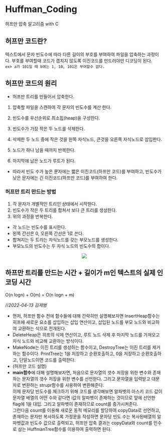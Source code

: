 # Huffman_Coding

허프만 압축 알고리즘 with C

## 허프만 코드란?

텍스트에서 문자 빈도수에 따라 다른 길이의 부호를 부여하여 파일을 압축하는 과정이다.
부호를 부여할때 코드가 겹치지 않도록 이진코드를 만드러야만 디코딩이 된다.  
`ex> a가 101일 때 b에는 1, 10, 101은 부여할수 없다.`

## 허프만 코드의 원리

- 허프만 트리를 만들어서 압축한다.

1. 압축할 파일을 스캔하여 각 문자의 빈도수를 계산 한다.
2. 빈도수를 우선순위로 최소힙(heap)을 구성한다.

3. 빈도수가 가장 작은 두 노드를 삭제한다.
4. 삭제한 두 노드 중에 작은 것을 왼쪽 자식노드, 큰것을 오른쪽 자식노드로 삽입한다.

5. 노드가 하나 남을 때까지 반복한다.
6. 마지막에 남은 노드가 루트가 된다.

- 따라서 빈도 수가 높은 문자에는 짧은 이진코드(하프만 코드)를 부여하고, 빈도수가 낮은 문자에는 긴 이진코드(하프만 코드)를 부여하여 한다.

### 허프만 트리 만드는 방법

1. 각 문자가 개별적인 트리인 상태에서 시작한다.
2. 빈도수가 작은 두 트리를 합쳐서 보다 큰 트리를 생성한다.
3. 위의 과정을 반복한다.

- 각 노드는 빈도수를 표시한다.
- 왼쪽 간선은 0, 오른쪽 간선은 1로 쓴다.
- 합쳐지는 두 트리는 자식노드를 갖는 부모노드를 생성한다.
- 부모노드의 빈도수는 두 자식 노드의 빈도수의 합이다.

<center><img src="https://t1.daumcdn.net/cfile/tistory/99D920395AE310302C"></center>

## 하프만 트리를 만드는 시간 + 길이가 m인 텍스트의 실제 인코딩 시간

O(n logn) + O(m) = O(n logn + m)

//_2022-04-13 김재범_

- 먼저, 허프만 함수 전에 함수들에 대해 간략히만 설명해보자면 InsertHeap함수는 히프에 새로운 요소를 삽입하는 삽입 연산이고, 삽입된 노드를 부모 노드와 비교하여 교환하는 식으로 전개된다.
- DeleteHeap은 히프의 삭제 연산이고, 루트 노드 삭제 후 마지막 노드를 가져오고 자식 노드와 비교해 교환하는 방식이다.
- MakeNode는 이진 트리를 생성하는 함수이고, DestroyTree는 이진 트리를 제거하는 함수이다. PrintTree는 1을 저장하고 순환호출하고, 0을 저장하고 순환호출하고, 단말노드이면 코드를 출력한다.
- (허프만 코드 설명)
- **main함수**에 대해 설명해보자면, 처음으로 문자열의 갯수 저장을 위한 변수와 존재하는 문자열의 갯수 저장을 위한 변수를 선언한다. 그리고 문자열을 입력받고 대문자로 변환하는 strupr함수를 사용하여 변환해준다.  
  이제 문자당 빈도수를 체크하기 위해 코드를 생각해보면 알파벳의 아스키 코드 값이 문자열 배열의 어떤 수와 같다면 i값의 알파벳이 존재하는 것이므로 앞에 선언한 flag에 1을 대입. 그리고 알파벳이 존재하므로 count를 증가시켜준다.  
  그런다음 count를 이용해 새로운 동적 메모리를 할당하여 copyData로 선언하고, 존재하는 문자만 복사하도록 가정문을 작성하면 문자당 빈도 수는 복사된배열의 알파벳값과 빈도수 값으로 출력되고, 허프만 압축 결과는 copyData와 count를 인수로 삼는 HuffmanTree함수를 이용하여 출력하면 된다.
